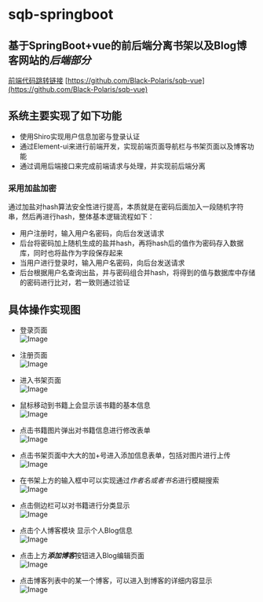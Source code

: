 # sqb-springboot 
## 基于SpringBoot+vue的前后端分离书架以及Blog博客网站的*后端部分* 
[前端代码跳转链接](https://github.com/Black-Polaris/sqb-vue)  [https://github.com/Black-Polaris/sqb-vue](https://github.com/Black-Polaris/sqb-vue)

## 系统主要实现了如下功能
  * 使用Shiro实现用户信息加密与登录认证
  * 通过Element-ui来进行前端开发，实现前端页面导航栏与书架页面以及博客功能
  * 通过调用后端接口来完成前端请求与处理，并实现前后端分离
  
### 采用加盐加密
  通过加盐对hash算法安全性进行提高，本质就是在密码后面加入一段随机字符串，然后再进行hash，整体基本逻辑流程如下：
  * 用户注册时，输入用户名密码，向后台发送请求
  * 后台将密码加上随机生成的盐并hash，再将hash后的值作为密码存入数据库，同时也将盐作为字段保存起来
  * 当用户进行登录时，输入用户名密码，向后台发送请求
  * 后台根据用户名查询出盐，并与密码组合并hash，将得到的值与数据库中存储的密码进行比对，若一致则通过验证

## 具体操作实现图
  * 登录页面  
   ![Image](https://raw.githubusercontent.com/Black-Polaris/Image/main/s1.png)
   
  * 注册页面  
   ![Image](https://raw.githubusercontent.com/Black-Polaris/Image/main/s2.png)
   
  * 进入书架页面  
   ![Image](https://raw.githubusercontent.com/Black-Polaris/Image/main/s3.png)
   
  * 鼠标移动到书籍上会显示该书籍的基本信息  
   ![Image](https://raw.githubusercontent.com/Black-Polaris/Image/main/s4.png)
   
  * 点击书籍图片弹出对书籍信息进行修改表单  
   ![Image](https://raw.githubusercontent.com/Black-Polaris/Image/main/s5.png)
   
  * 点击书架页面中大大的加+号进入添加信息表单，包括对图片进行上传  
   ![Image](https://raw.githubusercontent.com/Black-Polaris/Image/main/s6.png)
   
  * 在书架上方的输入框中可以实现通过*作者名或者书名*进行模糊搜索  
   ![Image](https://raw.githubusercontent.com/Black-Polaris/Image/main/s7.png)
   
  * 点击侧边栏可以对书籍进行分类显示  
   ![Image](https://raw.githubusercontent.com/Black-Polaris/Image/main/s8.png)
   
  * 点击个人博客模块 显示个人Blog信息  
   ![Image](https://raw.githubusercontent.com/Black-Polaris/Image/main/s9.png)
   
  * 点击上方***添加博客***按钮进入Blog编辑页面  
   ![Image](https://raw.githubusercontent.com/Black-Polaris/Image/main/s10.png)
   
  * 点击博客列表中的某一个博客，可以进入到博客的详细内容显示  
   ![Image](https://raw.githubusercontent.com/Black-Polaris/Image/main/s11.png)
   
